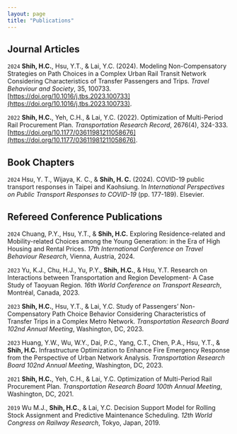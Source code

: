 ```yaml
---
layout: page
title: "Publications"
---
```


## Journal Articles

 `2024` **Shih, H.C.**, Hsu, Y.T., & Lai, Y.C. (2024). Modeling Non-Compensatory Strategies on Path Choices in a Complex Urban Rail Transit Network Considering Characteristics of Transfer Passengers and Trips. *Travel Behaviour and Society*, 35, 100733. [https://doi.org/10.1016/j.tbs.2023.100733](https://doi.org/10.1016/j.tbs.2023.100733).

 `2022` **Shih, H.C.**, Yeh, C.H., & Lai, Y.C. (2022). Optimization of Multi-Period Rail Procurement Plan. *Transportation Research Record*, 2676(4), 324-333. [https://doi.org/10.1177/03611981211058676](https://doi.org/10.1177/03611981211058676).



## Book Chapters

`2024` Hsu, Y. T., Wijaya, K. C., & **Shih, H. C.** (2024). COVID-19 public transport responses in Taipei and Kaohsiung. In *International Perspectives on Public Transport Responses to COVID-19* (pp. 177-189). Elsevier.



## Refereed Conference Publications

  `2024` Chuang, P.Y., Hsu, Y.T., & **Shih, H.C.** Exploring Residence-related and Mobility-related Choices among the Young Generation: in the Era of High Housing and Rental Prices. *17th International Conference on Travel Behaviour Research*, Vienna, Austria, 2024.

  `2023` Yu, K.J., Chu, H.J., Yu, P.Y., **Shih, H.C.**, & Hsu, Y.T. Research on Interactions between Transportation and Region Development- A Case Study of Taoyuan Region. *16th World Conference on Transport Research*, Montréal, Canada, 2023.

  `2023` **Shih, H.C.**, Hsu, Y.T., & Lai, Y.C. Study of Passengers’ Non-Compensatory Path Choice Behavior Considering Characteristics of Transfer Trips in a Complex Metro Network. *Transportation Research Board 102nd Annual Meeting*, Washington, DC, 2023.

  `2023` Huang, Y.W., Wu, W.Y., Dai, P.C., Yang, C.T., Chen, P.A., Hsu, Y.T., & **Shih, H.C.** Infrastructure Optimization to Enhance Fire Emergency Response from the Perspective of Urban Network Analysis. *Transportation Research Board 102nd Annual Meeting*, Washington, DC, 2023.

  `2021` **Shih, H.C.**, Yeh, C.H., & Lai, Y.C. Optimization of Multi-Period Rail Procurement Plan. *Transportation Research Board 100th Annual Meeting*, Washington, DC, 2021.

  `2019` Wu M.J., **Shih, H.C.**, & Lai, Y.C. Decision Support Model for Rolling Stock Assignment and Predictive Maintenance Scheduling. *12th World Congress on Railway Research*, Tokyo, Japan, 2019.
